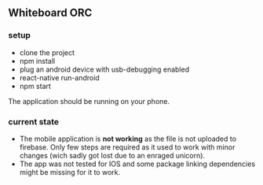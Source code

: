 ## Whiteboard ORC

### setup
- clone the project
- npm install
- plug an android device with usb-debugging enabled
- react-native run-android
- npm start

The application should be running on your phone.


### current state
- The mobile application is **not working** as the file is not uploaded to firebase. Only few steps are required as it used to work with minor changes (wich sadly got lost due to an enraged unicorn).
- The app was not tested for IOS and some package linking dependencies might be missing for it to work.
